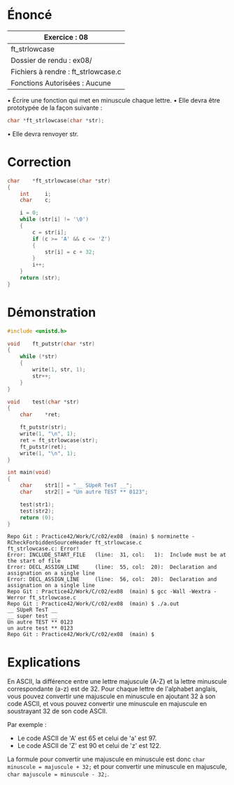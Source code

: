 # Énoncé

| Exercice : 08                       |
| ----------------------------------- |
| ft_strlowcase                       |
| Dossier de rendu : ex08/            |
| Fichiers à rendre : ft_strlowcase.c |
| Fonctions Autorisées : Aucune       |
• Écrire une fonction qui met en minuscule chaque lettre.
• Elle devra être prototypée de la façon suivante :
```C
char *ft_strlowcase(char *str);
```
• Elle devra renvoyer str.
# Correction

```C
char	*ft_strlowcase(char *str)
{
	int		i;
	char	c;

	i = 0;
	while (str[i] != '\0')
	{
		c = str[i];
		if (c >= 'A' && c <= 'Z')
		{
			str[i] = c + 32;
		}
		i++;
	}
	return (str);
}
```
# Démonstration

```C
#include <unistd.h>

void	ft_putstr(char *str)
{
	while (*str)
	{
		write(1, str, 1);
		str++;
	}
}

void	test(char *str)
{
	char	*ret;

	ft_putstr(str);
	write(1, "\n", 1);
	ret = ft_strlowcase(str);
	ft_putstr(ret);
	write(1, "\n", 1);
}

int	main(void)
{
	char	str1[] = "__ SUpeR TesT __";
	char	str2[] = "Un autre TEST ** 0123";

	test(str1);
	test(str2);
	return (0);
}
```

```
Repo Git : Practice42/Work/C/c02/ex08  (main) $ norminette -RCheckForbiddenSourceHeader ft_strlowcase.c 
ft_strlowcase.c: Error!
Error: INCLUDE_START_FILE   (line:  31, col:   1):	Include must be at the start of file
Error: DECL_ASSIGN_LINE     (line:  55, col:  20):	Declaration and assignation on a single line
Error: DECL_ASSIGN_LINE     (line:  56, col:  20):	Declaration and assignation on a single line
Repo Git : Practice42/Work/C/c02/ex08  (main) $ gcc -Wall -Wextra -Werror ft_strlowcase.c 
Repo Git : Practice42/Work/C/c02/ex08  (main) $ ./a.out 
__ SUpeR TesT __
__ super test __
Un autre TEST ** 0123
un autre test ** 0123
Repo Git : Practice42/Work/C/c02/ex08  (main) $ 
```
# Explications

En ASCII, la différence entre une lettre majuscule (A-Z) et la lettre minuscule correspondante (a-z) est de 32. Pour chaque lettre de l'alphabet anglais, vous pouvez convertir une majuscule en minuscule en ajoutant 32 à son code ASCII, et vous pouvez convertir une minuscule en majuscule en soustrayant 32 de son code ASCII.

Par exemple :
- Le code ASCII de 'A' est 65 et celui de 'a' est 97.
- Le code ASCII de 'Z' est 90 et celui de 'z' est 122.

La formule pour convertir une majuscule en minuscule est donc `char minuscule = majuscule + 32;` et pour convertir une minuscule en majuscule, `char majuscule = minuscule - 32;`.